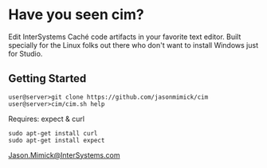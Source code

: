 Have you seen cim?
===

Edit InterSystems Caché code artifacts in your favorite text editor.
Built specially for the Linux folks out there who don't want to install Windows
just for Studio.

Getting Started
---------------

    user@server>git clone https://github.com/jasonmimick/cim
    user@server>cim/cim.sh help

Requires: expect & curl 

    sudo apt-get install curl
    sudo apt-get install expect

Jason.Mimick@InterSystems.com

